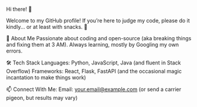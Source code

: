 Hi there! 👋

Welcome to my GitHub profile! If you’re here to judge my code, please do it kindly... or at least with snacks. 🍕

🚀 About Me
  Passionate about coding and open-source (aka breaking things and fixing them at 3 AM).
  Always learning, mostly by Googling my own errors.

🛠 Tech Stack
  Languages: Python, JavaScript, Java (and fluent in Stack Overflow)
  Frameworks: React, Flask, FastAPI (and the occasional magic incantation to make things work)

📫 Connect With Me:
  Email: your.email@example.com (or send a carrier pigeon, but results may vary)
